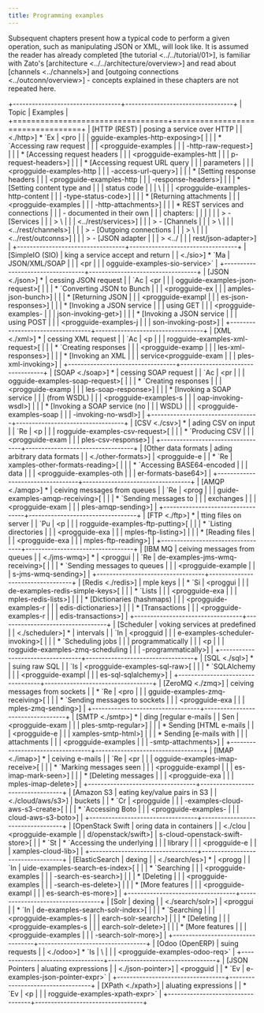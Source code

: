 ```yaml
---
title: Programming examples
---
```


Subsequent chapters present how a typical code to perform a given operation,
such as manipulating JSON or XML, will look like. It is assumed the reader has already
completed
[the tutorial \<../../tutorial/01\>],
is familiar with Zato\'s
[architecture \<../../architecture/overview\>]
and read about
[channels \<../channels\>]
and
[outgoing connections \<../outconn/overview\>] - concepts explained in these chapters are not repeated here.

+----------------------------------+----------------------------------+
| Topic                            | Examples                         |
+==================================+==================================+
| [HTTP (REST)                     | posing a service over HTTP       |
| \<./http\>] \* \`Ex  | \<pro                            |
|                                  | gguide-examples-http-exposing\>[ |
|                                  | \* \`Accessing raw request       |
|                                  | \<progguide-examples             |
|                                  | -http-raw-request\>] |
|                                  | \* [Accessing request headers    |
|                                  | \<progguide-examples-htt         |
|                                  | p-request-headers\>] |
|                                  | \* [Accessing request URL query  |
|                                  | parameters                       |
|                                  | \<progguide-examples-http        |
|                                  | -access-url-query\>] |
|                                  | \* [Setting response headers     |
|                                  | \<progguide-examples-http        |
|                                  | -response-headers\>] |
|                                  | \* [Setting content type and     |
|                                  | status code                      |
|                                  | \                                |
|                                  | <progguide-examples-http-content |
|                                  | -type-status-code\>] |
|                                  | \* [Returning attachments        |
|                                  | \<progguide-examples             |
|                                  | -http-attachments\>] |
|                                  | \* REST services and connections |
|                                  | - documented in their own        |
|                                  | chapters:                        |
|                                  |                                  |
|                                  | > -   [Services                  |
|                                  | >     \                          |
|                                  | <../rest/services\>] |
|                                  | > -   [Channels                  |
|                                  | >     \                          |
|                                  | <../rest/channels\>] |
|                                  | > -   [Outgoing connections      |
|                                  | >     \                          |
|                                  | <../rest/outconns\>] |
|                                  | > -   [JSON adapter              |
|                                  | >     \<../                      |
|                                  | rest/json-adapter\>] |
+----------------------------------+----------------------------------+
| [SimpleIO (SIO)                  | king a service accept and return |
| \<./sio\>] \* \`Ma   | JSON/XML/SOAP                    |
|                                  | \<pr                             |
|                                  | ogguide-examples-sio-service\>\` |
+----------------------------------+----------------------------------+
| [JSON \<./json\>] \* | cessing JSON request             |
| \`Ac                             | \<pr                             |
|                                  | ogguide-examples-json-request\>[ |
|                                  | \* \`Converting JSON to Bunch    |
|                                  | \<progguide-ex                   |
|                                  | amples-json-bunch\>] |
|                                  | \* [Returning JSON               |
|                                  | \<progguide-exampl               |
|                                  | es-json-responses\>] |
|                                  | \* [Invoking a JSON service      |
|                                  | using GET                        |
|                                  | \<progguide-examples-            |
|                                  | json-invoking-get\>] |
|                                  | \* [Invoking a JSON service      |
|                                  | using POST                       |
|                                  | \<progguide-examples-j           |
|                                  | son-invoking-post\>] |
+----------------------------------+----------------------------------+
| [XML \<./xml\>] \*   | cessing XML request              |
| \`Ac                             | \<p                              |
|                                  | rogguide-examples-xml-request\>[ |
|                                  | \* \`Creating responses          |
|                                  | \<progguide-examp                |
|                                  | les-xml-responses\>] |
|                                  | \* [Invoking an XML              |
|                                  | service\<progguide-exam          |
|                                  | ples-xml-invoking\>] |
+----------------------------------+----------------------------------+
| [SOAP \<./soap\>] \* | cessing SOAP request             |
| \`Ac                             | \<pr                             |
|                                  | ogguide-examples-soap-request\>[ |
|                                  | \* \`Creating responses          |
|                                  | \<progguide-examp                |
|                                  | les-soap-response\>] |
|                                  | \* [Invoking a SOAP service      |
|                                  | (from WSDL)                      |
|                                  | \<progguide-examples-s           |
|                                  | oap-invoking-wsdl\>] |
|                                  | \* [Invoking a SOAP service (no  |
|                                  | WSDL)                            |
|                                  | \<progguide-examples-soap        |
|                                  | -invoking-no-wsdl\>] |
+----------------------------------+----------------------------------+
| [CSV \<./csv\>] \*   | ading CSV on input               |
| \`Re                             | \<p                              |
|                                  | rogguide-examples-csv-request\>[ |
|                                  | \* \`Producing CSV               |
|                                  | \<progguide-exam                 |
|                                  | ples-csv-response\>] |
+----------------------------------+----------------------------------+
| [Other data formats              | ading arbitrary data formats     |
| \<./other-formats\>] | \<progguide-e                    |
| \* \`Re                          | xamples-other-formats-reading\>[ |
|                                  | \* \`Accessing BASE64-encoded    |
|                                  | data                             |
|                                  | \<progguide-examples-oth         |
|                                  | er-formats-base64\>] |
+----------------------------------+----------------------------------+
| [AMQP \<./amqp\>] \* | ceiving messages from queues     |
| \`Re                             | \<prog                           |
|                                  | guide-examples-amqp-receiving\>[ |
|                                  | \* \`Sending messages to         |
|                                  | exchanges                        |
|                                  | \<progguide-exam                 |
|                                  | ples-amqp-sending\>] |
+----------------------------------+----------------------------------+
| [FTP \<./ftp\>] \*   | tting files on server            |
| \`Pu                             | \<p                              |
|                                  | rogguide-examples-ftp-putting\>[ |
|                                  | \* \`Listing directories         |
|                                  | \<progguide-exa                  |
|                                  | mples-ftp-listing\>] |
|                                  | \* [Reading files                |
|                                  | \<progguide-exa                  |
|                                  | mples-ftp-reading\>] |
+----------------------------------+----------------------------------+
| [IBM MQ                          | ceiving messages from queues     |
| \<./jms-wmq\>] \*    | \<proggui                        |
| \`Re                             | de-examples-jms-wmq-receiving\>[ |
|                                  | \* \`Sending messages to queues  |
|                                  | \<progguide-example              |
|                                  | s-jms-wmq-sending\>] |
+----------------------------------+----------------------------------+
| [Redis \<./redis\>]  | mple keys                        |
| \* \`Si                          | \<proggui                        |
|                                  | de-examples-redis-simple-keys\>[ |
|                                  | \* \`Lists                       |
|                                  | \<progguide-exa                  |
|                                  | mples-redis-lists\>] |
|                                  | \* [Dictionaries (hashmaps)      |
|                                  | \<progguide-examples-r           |
|                                  | edis-dictionaries\>] |
|                                  | \* [Transactions                 |
|                                  | \<progguide-examples-r           |
|                                  | edis-transactions\>] |
+----------------------------------+----------------------------------+
| [Scheduler                       | voking services at predefined    |
| \<./scheduler\>] \*  | intervals                        |
| \`In                             | \<progguid                       |
|                                  | e-examples-scheduler-invoking\>[ |
|                                  | \* \`Scheduling jobs             |
|                                  | programmatically                 |
|                                  | \<p                              |
|                                  | rogguide-examples-zmq-scheduling |
|                                  | -programmatically\>] |
+----------------------------------+----------------------------------+
| [SQL \<./sql\>] \*   | suing raw SQL                    |
| \`Is                             | \<progguide-examples-sql-raw\>[  |
|                                  | \* \`SQLAlchemy                  |
|                                  | \<progguide-exampl               |
|                                  | es-sql-sqlalchemy\>] |
+----------------------------------+----------------------------------+
| [ZeroMQ \<./zmq\>]   | ceiving messages from sockets    |
| \* \`Re                          | \<pro                            |
|                                  | gguide-examples-zmq-receiving\>[ |
|                                  | \* \`Sending messages to sockets |
|                                  | \<progguide-exa                  |
|                                  | mples-zmq-sending\>] |
+----------------------------------+----------------------------------+
| [SMTP \<./smtp\>] \* | ding [regular e-mails            |
| Sen                              | \<progguide-exam                 |
|                                  | ples-smtp-regular\>] |
|                                  | \* Sending [HTML e-mails         |
|                                  | \<progguide-e                    |
|                                  | xamples-smtp-html\>] |
|                                  | \* Sending [e-mails with         |
|                                  | attachments                      |
|                                  | \<progguide-examples             |
|                                  | -smtp-attachments\>] |
+----------------------------------+----------------------------------+
| [IMAP \<./imap\>] \* | ceiving e-mails                  |
| \`Re                             | \<pr                             |
|                                  | ogguide-examples-imap-receive\>[ |
|                                  | \* \`Marking messages seen       |
|                                  | \<progguide-exampl               |
|                                  | es-imap-mark-seen\>] |
|                                  | \* [Deleting messages            |
|                                  | \<progguide-exa                  |
|                                  | mples-imap-delete\>] |
+----------------------------------+----------------------------------+
| [Amazon S3                       | eating key/value pairs in S3     |
| \<./cloud/aws/s3\>]  | buckets                          |
| \* \`Cr                          | \<progguide                      |
|                                  | -examples-cloud-aws-s3-create\>[ |
|                                  | \* \`Accessing Boto              |
|                                  | \<progguide-examples-            |
|                                  | cloud-aws-s3-boto\>] |
+----------------------------------+----------------------------------+
| [OpenStack Swift                 | oring data in containers         |
| \<./clou                         | \<progguide-example              |
| d/openstack/swift\>] | s-cloud-openstack-swift-store\>[ |
| \* \`St                          | \* \`Accessing the underlying    |
|                                  | library                          |
|                                  | \<progguide-e                    |
|                                  | xamples-cloud-lib\>] |
+----------------------------------+----------------------------------+
| [ElasticSearch                   | dexing                           |
| \<./search/es\>] \*  | \<progg                          |
| \`In                             | uide-examples-search-es-index\>[ |
|                                  | \* \`Searching                   |
|                                  | \<progguide-examples             |
|                                  | -search-es-search\>] |
|                                  | \* [Deleting                     |
|                                  | \<progguide-examples             |
|                                  | -search-es-delete\>] |
|                                  | \* [More features                |
|                                  | \<progguide-exampl               |
|                                  | es-search-es-more\>] |
+----------------------------------+----------------------------------+
| [Solr                            | dexing                           |
| \<./search/solr\>]   | \<proggui                        |
| \* \`In                          | de-examples-search-solr-index\>[ |
|                                  | \* \`Searching                   |
|                                  | \<progguide-examples-s           |
|                                  | earch-solr-search\>] |
|                                  | \* [Deleting                     |
|                                  | \<progguide-examples-s           |
|                                  | earch-solr-delete\>] |
|                                  | \* [More features                |
|                                  | \<progguide-examples             |
|                                  | -search-solr-more\>] |
+----------------------------------+----------------------------------+
| [Odoo (OpenERP)                  | suing requests                   |
| \<./odoo\>] \* \`Is  | \                                |
|                                  | <progguide-examples-odoo-req\>\` |
+----------------------------------+----------------------------------+
| [JSON Pointers                   | aluating expressions             |
| \<./json-pointer\>]  | \<progguid                       |
| \* \`Ev                          | e-examples-json-pointer-expr\>\` |
+----------------------------------+----------------------------------+
| [XPath \<./xpath\>]  | aluating expressions             |
| \* \`Ev                          | \<p                              |
|                                  | rogguide-examples-xpath-expr\>\` |
+----------------------------------+----------------------------------+
